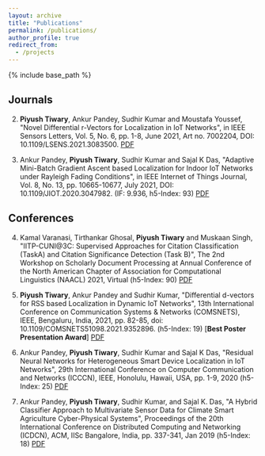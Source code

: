 ```yaml
---
layout: archive
title: "Publications"
permalink: /publications/
author_profile: true
redirect_from:
  - /projects
---
```



{% include base_path %}
## Journals

2. **Piyush Tiwary**, Ankur Pandey, Sudhir Kumar and Moustafa Youssef, "Novel Differential r-Vectors for Localization in IoT Networks", in IEEE Sensors Letters, Vol. 5, No. 6, pp. 1-8, June 2021, Art no. 7002204, DOI: 10.1109/LSENS.2021.3083500. [PDF](https://ieeexplore.ieee.org/document/9440753)

1. Ankur Pandey, **Piyush Tiwary**, Sudhir Kumar and Sajal K Das, "Adaptive Mini-Batch Gradient Ascent based Localization for Indoor IoT Networks under Rayleigh Fading Conditions", in IEEE Internet of Things Journal, Vol. 8, No. 13, pp. 10665-10677, July 2021, DOI: 10.1109/JIOT.2020.3047982. (IF: 9.936, h5-Index: 93) [PDF](https://ieeexplore.ieee.org/document/9310318)

## Conferences

4. Kamal Varanasi, Tirthankar Ghosal, **Piyush Tiwary** and Muskaan Singh, "IITP-CUNI@3C: Supervised Approaches for Citation Classification (TaskA) and Citation Significance Detection (Task B)", The 2nd Workshop on Scholarly Document Processing at Annual Conference of the North American Chapter of Association for Computational Linguistics
(NAACL) 2021, Virtual (h5-Index: 90) [PDF](https://sdproc.org/2021/papers/varanasi_supervised.pdf)

3. **Piyush Tiwary**, Ankur Pandey and Sudhir Kumar, "Differential d-vectors for RSS based Localization in Dynamic IoT Networks", 13th International Conference on Communication Systems & Networks (COMSNETS), IEEE, Bengaluru, India, 2021, pp. 82-85, doi: 10.1109/COMSNETS51098.2021.9352896. (h5-Index: 19) [**Best Poster Presentation Award**] [PDF](https://ieeexplore.ieee.org/document/9352896)


2. Ankur Pandey, **Piyush Tiwary**, Sudhir Kumar and Sajal K Das, "Residual Neural Networks for Heterogeneous Smart Device Localization in IoT Networks", 29th International Conference on Computer Communication and Networks (ICCCN), IEEE, Honolulu, Hawaii, USA, pp. 1-9, 2020 (h5-Index: 25) [PDF](https://ieeexplore.ieee.org/document/9209703)


1. Ankur Pandey, **Piyush Tiwary**, Sudhir Kumar, and Sajal K. Das, "A Hybrid Classifier Approach to Multivariate Sensor Data for Climate Smart Agriculture Cyber-Physical Systems", Proceedings of the 20th International Conference on Distributed Computing and Networking (ICDCN), ACM, IISc Bangalore, India, pp. 337-341, Jan 2019 (h5-Index: 18) [PDF](https://dl.acm.org/citation.cfm?id=3288621)